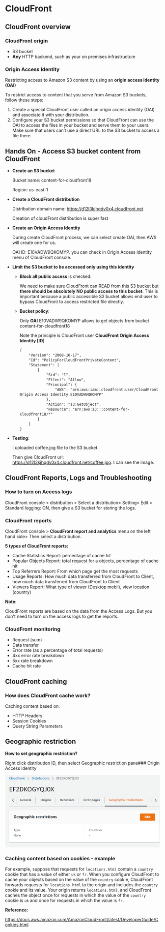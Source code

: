 # CloudFront

## CloudFront overview

### CloudFront origin 

* S3 bucket 
* **Any** HTTP backend, such as your on premises infrastructure

### Origin Access Identity

Restricting access to Amazon S3 content by using an **origin access identity (OAI)**

To restrict access to content that you serve from Amazon S3 buckets, follow these steps:

1. Create a special CloudFront user called an origin access identity (OAI) and associate it with your distribution.
2. Configure your S3 bucket permissions so that CloudFront can use the OAI to access the files in your bucket and serve them to your users. Make sure that users can’t use a direct URL to the S3 bucket to access a file there.

## Hands On - Access S3 bucket content from CloudFront

* **Create an S3 bucket**

  Bucket name: content-for-cloudfront18

  Region: us-east-1

* **Create a CloudFront distribution**

  Distribution domain name: https://d12l3kjhqdv0x4.cloudfront.net

  Creation of cloudFront distribution is super fast

* **Create an Origin Access Identity**

  During create CloudFront process, we can select create OAI, then AWS will create one for us. 

  OAI ID: E10VADW9QKOMYP. you can check in Origin Access Identity menu of CloudFront console. 

* **Limit the S3 bucket to be accessed only using this identity**

  - **Block all public access** is checked. 

    We need to make sure CloudFront can READ from this S3 bucket but **there should be absolutely NO public access to this bucket**. This is important because a public accessible S3 bucket allows end user to bypass CloudFront to access restricted file directly.

  - **Bucket policy**: 

    Only **OAI** E10VADW9QKOMYP allows to get objects from bucket content-for-cloudfront18

    Note the principle is CloudFront user **CloudFront Origin Access Identity [ID]**

      ```
      {
          "Version": "2008-10-17",
          "Id": "PolicyForCloudFrontPrivateContent",
          "Statement": [
              {
                  "Sid": "1",
                  "Effect": "Allow",
                  "Principal": {
                      "AWS": "arn:aws:iam::cloudfront:user/CloudFront Origin Access Identity E10VADW9QKOMYP"
                  },
                  "Action": "s3:GetObject",
                  "Resource": "arn:aws:s3:::content-for-cloudfront18/*"
              }
          ]
      }
      ```

* **Testing**:

  I uploaded coffee.jpg file to the S3 bucket.

  Then give CloudFront url: https://d12l3kjhqdv0x4.cloudfront.net/coffee.jpg. I can see the image. 

## CloudFront Reports, Logs and Troubleshooting

### How to turn on Access logs

CloudFront console > distribution > Select a distribution> Setting> Edit > Standard logging: ON, then give a S3 bucket for storing the logs. 

### CloudFront reports 

CloudFront console > **CloudFront report and analytics** menu on the left hand side> Then select a distribution.

**5 types of CloudFront reports:**

* Cache Statistics Report: percentage of cache hit
* Popular Objects Report: total request for a objects, percentage of cache hit
* Top Referrers Report: From which page get the most requests
* Usage Reports: How much data transferred from CloudFront to Client, how much data transferred from CloudFront to Client
* Viewers Report: What type of viewer (Desktop mobil), view location (country)

**Note:**

CloudFront reports are based on the data from the Access Logs. But you don't need to turn on the access logs to get the reports. 

### CloudFront monitoring

* Request (sum)
* Data transfer
* Error rate (as a percentage of total requests)
* 4xx error rate breakdown 
* 5xx rate breakdown
* Cache hit rate

## CloudFront caching

### How does CloudFront cache work?

Caching content based on:

* HTTP Headers
* Session Cookies
* Query String Parameters

##  Geographic restriction

**How to set geographic restriction?**

Right click distribution ID, then select Geographic restriction pane### Origin Access Identity

![](/CloudFront_SysOps/CloudFront_images/Geo_restriction.png)

### Caching content based on cookies - example

For example, suppose that requests for `locations.html` contain a `country` cookie that has a value of either `uk` or `fr`. When you configure CloudFront to cache your objects based on the value of the `country` cookie, CloudFront forwards requests for `locations.html` to the origin and includes the `country` cookie and its value. Your origin returns `locations.html`, and CloudFront caches the object once for requests in which the value of the `country` cookie is `uk` and once for requests in which the value is `fr`.

**Reference:**

https://docs.aws.amazon.com/AmazonCloudFront/latest/DeveloperGuide/Cookies.html

